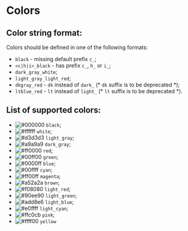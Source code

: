 # Colors

## Color string format:

Colors should be defined in one of the following formats:

- `black` - missing default prefix `c_`;
- `<c|h|i>_black` - has prefix `c_`, `h_` or `i_`;
- `dark_gray_white`;
- `light_gray_light_red`;
- `dkgray_red` - `dk` instead of `dark_` (* `dk` suffix is to be deprecated *);
- `ltblue_red` - `lt` instead of `light_` (* `lt` suffix is to be deprecated *).

## List of supported colors:

- ![#000000](https://placehold.it/20/000000/000000?text=+) `black`;
- ![#ffffff](https://placehold.it/20/ffffff/000000?text=+) `white`;
- ![#d3d3d3](https://placehold.it/20/d3d3d3/000000?text=+) `light_gray`;
- ![#a9a9a9](https://placehold.it/20/a9a9a9/000000?text=+) `dark_gray`;
- ![#ff0000](https://placehold.it/20/ff0000/000000?text=+) `red`;
- ![#00ff00](https://placehold.it/20/00ff00/000000?text=+) `green`;
- ![#0000ff](https://placehold.it/20/0000ff/000000?text=+) `blue`;
- ![#00ffff](https://placehold.it/20/00ffff/000000?text=+) `cyan`;
- ![#ff00ff](https://placehold.it/20/ff00ff/000000?text=+) `magenta`;
- ![#a52a2a](https://placehold.it/20/a52a2a/000000?text=+) `brown`;
- ![#f08080](https://placehold.it/20/f08080/000000?text=+) `light_red`;
- ![#90ee90](https://placehold.it/20/90ee90/000000?text=+) `light_green`;
- ![#add8e6](https://placehold.it/20/add8e6/000000?text=+) `light_blue`;
- ![#e0ffff](https://placehold.it/20/e0ffff/000000?text=+) `light_cyan`;
- ![#ffc0cb](https://placehold.it/20/ffc0cb/000000?text=+) `pink`;
- ![#ffff00](https://placehold.it/20/ffff00/000000?text=+) `yellow`
